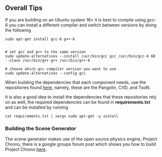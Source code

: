 ## Overall Tips

If you are building on an Ubuntu system 16> it is best to compile using gcc-6 you can install a different compiler and switch between versions by doing the following

```
sudo apt-get install gcc-6 g++-6


# set gcc and g++ to the same version
sudo update-alternatives --install /usr/bin/gcc gcc /usr/bin/gcc-6 60 --slave /usr/bin/g++ g++ /usr/bin/g++-6

# choose which gcc compiler version you want to use
sudo update-alternatives --config gcc
```


When building the dependencies that each component needs, use the repositories found [here](https://github.com/ankurhanda?tab=repositories), namely, these are the Pangolin, CVD, and TooN.

It is also a good idea to install the dependencies that these repositories rely on as well, the required dependencies can be found in **requirements.txt** and can be installed by running

```
cat requirements.txt | xargs sudo apt-get -y install
```

### Building the Scene Generator
The scene generator makes use of the open source physics engine, Project Chrono, there is a google groups forum post which shows you how to build Project Chrono [here](https://groups.google.com/forum/#!topic/projectchrono/mcF5h35ILWI).

